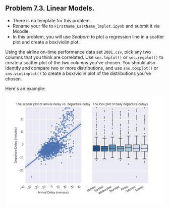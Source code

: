 ## Problem 7.3. Linear Models.

- There is no template for this problem.
- Rename your file to `FirstName_LastName_lmplot.ipynb`
  and submit it via Moodle.
- In this problem, you will use *Seaborn* to plot a regression line
  in a scatter plot and create a box/violin plot.

Using the airline on-time performance data set `2001.csv`,
  pick any two columns that you think are correlated.
  Use `sns.lmplot()` or `sns.regplot()` to create a scatter plot
  of the two columns you've chosen.
  You should also identify and compare two or more distributions,
  and use `sns.boxplot()` or `sns.violinplot()`
  to create a box/violin plot of the distributions you've chosen.

Here's an example:

![Linear Models](lmplot.png)

